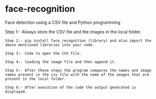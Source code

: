 # face-recognition
Face detection using a CSV file and Python programming

  Step 1:- Always store the CSV file and the images in the local folder.

	Step 2:- pip install face_recognition (library) and also import the above mentioned libraries into your code.

	Step 3:- Code to open the CSV file.

	Step 4:- loading the image file and then append it.
  
	Step 5:- After these steps the program compares the names and image names present in the csv file with the name of the images that are present in the local folder.
  
	Step 6:- After execution of the code the output generated is displayed.
